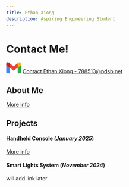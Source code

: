 ```yaml
---
title: Ethan Xiong
description: Aspiring Engineering Student
---
```


# Contact Me!

<img src="./assets/gmail.png" width="40" height="30"> [Contact Ethan Xiong - 788513@pdsb.net](https://mail.google.com/mail/u/0/?fs=1&to=788513@pdsb.net&tf=cm)


## About Me

[More info](./aboutme.html)

## Projects

#### Handheld Console (_January 2025_)

[More info](./console.html)

#### Smart Lights System (_November 2024_)

will add link later